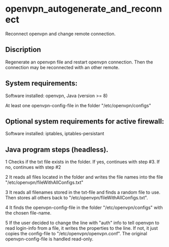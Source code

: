 # openvpn_autogenerate_and_reconnect
Reconnect openvpn and change remote connection.
## Discription
Regenerate an openvpn file and restart openvpn connection. Then the connection may be reconnected with an other remote.

## System requirements:

Software installed: openvpn, Java (version >= 8)

At least one openvpn-config-file in the folder "/etc/openvpn/configs"

## Optional system requirements for active firewall:

Software installed: iptables, iptables-persistant

## Java program steps (headless).

1  Checks if the txt file exists in the folder. If yes, continues with step #3. If no, continues with step #2

2  It reads all files located in the folder and writes the file names into the file "/etc/openvpn/fileWithAllConfigs.txt"

3  It reads all filenames stored in the txt-file and finds a random file to use. Then stores all others back to "/etc/openvpn/fileWithAllConfigs.txt".

4  It finds the openvpn-config-file in the folder "/etc/openvpn/configs" with the chosen file-name.

5  If the user decided to change the line with "auth" info to tell openvpn to read login-info from a file, it writes the properties to the line. If not, it just copies the config-file to "/etc/openvpn/openvpn.conf". The original openvpn-config-file is handled read-only.
